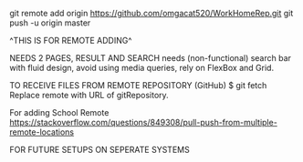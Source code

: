 git remote add origin https://github.com/omgacat520/WorkHomeRep.git
git push -u origin master

^THIS IS FOR REMOTE ADDING^


NEEDS 2 PAGES, RESULT AND SEARCH
needs (non-functional) search bar with fluid design,
avoid using media queries, rely on FlexBox and Grid.


TO RECEIVE FILES FROM REMOTE REPOSITORY (GitHub)
$ git fetch <remote> Replace remote with URL of gitRepository.

For adding School Remote https://stackoverflow.com/questions/849308/pull-push-from-multiple-remote-locations

FOR FUTURE SETUPS ON SEPERATE SYSTEMS